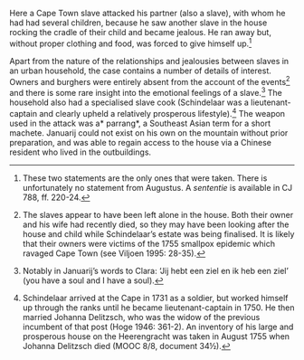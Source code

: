 Here a Cape Town slave attacked his partner (also a slave), with whom he had had several children, because he saw another slave in the house rocking the cradle of their child and became jealous. He ran away but, without proper clothing and food, was forced to give himself up.[^1]

Apart from the nature of the relationships and jealousies between slaves in an urban household, the case contains a number of details of interest. Owners and burghers were entirely absent from the account of the events[^2] and there is some rare insight into the emotional feelings of a slave.[^3] The household also had a specialised slave cook (Schindelaar was a lieutenant-captain and clearly upheld a relatively prosperous lifestyle).[^4] The weapon used in the attack was a* parrang*, a Southeast Asian term for a short machete. Januarij could not exist on his own on the mountain without prior preparation, and was able to regain access to the house via a Chinese resident who lived in the outbuildings.

[^1]: These two statements are the only ones that were taken. There is unfortunately no statement from Augustus. A *sententie* is available in CJ 788, ff. 220-24.

[^2]: The slaves appear to have been left alone in the house. Both their owner and his wife had recently died, so they may have been looking after the house and child while Schindelaar’s estate was being finalised. It is likely that their owners were victims of the 1755 smallpox epidemic which ravaged Cape Town (see Viljoen 1995: 28-35).

[^3]: Notably in Januarij’s words to Clara: ‘Jij hebt een ziel en ik heb een ziel’ (you have a soul and I have a soul).

[^4]: Schindelaar arrived at the Cape in 1731 as a soldier, but worked himself up through the ranks until he became lieutenant-captain in 1750. He then married Johanna Delitzsch, who was the widow of the previous incumbent of that post (Hoge 1946: 361-2). An inventory of his large and prosperous house on the Heerengracht was taken in August 1755 when Johanna Delitzsch died (MOOC 8/8, document 34½).
